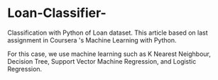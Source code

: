 # Loan-Classifier-
Classification with Python of Loan dataset. This article based on last assignment in Coursera 's Machine Learning with Python.

For this case, we use machine learning such as K Nearest Neighbour, Decision Tree, Support Vector Machine Regression, and Logistic Regression.
